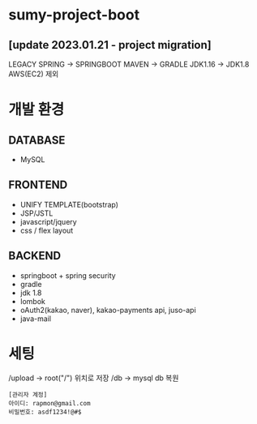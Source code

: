 # sumy-project-boot

## [update 2023.01.21 - project migration]
LEGACY SPRING -> SPRINGBOOT
MAVEN -> GRADLE
JDK1.16 -> JDK1.8
AWS(EC2) 제외

# 개발 환경
## DATABASE
- MySQL

## FRONTEND
- UNIFY TEMPLATE(bootstrap)
- JSP/JSTL
- javascript/jquery
- css / flex layout

## BACKEND
- springboot + spring security
- gradle
- jdk 1.8
- lombok
- oAuth2(kakao, naver), kakao-payments api, juso-api
- java-mail

# 세팅
/upload -> root("/") 위치로 저장
/db -> mysql db 복원

```
[관리자 계정]
아이디: rapmon@gmail.com
비밀번호: asdf1234!@#$
```
